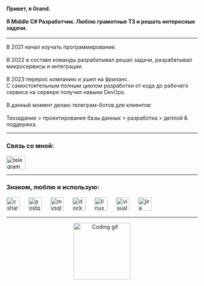 <h4 align="left">
  Привет, я Grand.<br><br>
  Я Middle C# Разработчик. Люблю грамотные ТЗ и решать интересные задачи.
</h4>

<hr>

<p align="left">
  В 2021 начал изучать программирование.<br><br>
  В 2022 в составе команды разрабатывал решал задачи, разрабатывал микросервисы и интеграции.<br><br>
  В 2023 перерос компанию и ушел на фриланс.<br>
  С самостоятельным полным циклом разработки от кода до рабочего сервиса на сервере получил навыки DevOps.<br><br>
  В данный момент делаю телеграм-ботов для клиентов:<br><br>
  Техзадание > проектирование базы данных > разработка > деплой & поддержка.
</p>

<hr>

<h3 align="left">Связь со мной:</h3>

  <a href="https://t.me/algrandeth" target="_blank">
    <img src="https://raw.githubusercontent.com/maurodesouza/profile-readme-generator/master/src/assets/icons/social/telegram/default.svg" width="50" height="35" alt="telegram logo" />
  </a>
</div>

<hr>

<h3 align="left">Знаком, люблю и использую:</h3>

<div align="left">
  <img src="https://cdn.jsdelivr.net/gh/devicons/devicon/icons/csharp/csharp-original.svg" height="35" alt="csharp logo" />
  <img width="15" />
  <img src="https://cdn.jsdelivr.net/gh/devicons/devicon/icons/postgresql/postgresql-original.svg" height="35" alt="postgresql logo" />
  <img width="15" />
  <img src="https://cdn.jsdelivr.net/gh/devicons/devicon/icons/mysql/mysql-original.svg" height="35" alt="mysql logo" />
  <img width="15" />
  <img src="https://cdn.jsdelivr.net/gh/devicons/devicon/icons/docker/docker-original.svg" height="35" alt="docker logo" />
  <img width="15" />
  <img src="https://cdn.jsdelivr.net/gh/devicons/devicon/icons/linux/linux-original.svg" height="35" alt="linux logo" />
  <img width="15" />
  <img src="https://cdn.jsdelivr.net/gh/devicons/devicon/icons/visualstudio/visualstudio-plain.svg" height="35" alt="visualstudio logo" />
  <img width="15" />
  <img src="https://cdn.jsdelivr.net/gh/devicons/devicon/icons/jira/jira-original.svg" height="35" alt="jira logo" />
</div>

<hr>

<div align="center">
  <img height="150" src="https://i.pinimg.com/originals/4b/28/1b/4b281bf29cec0b997e7f1618bad94460.gif" alt="Coding gif" />
</div>
